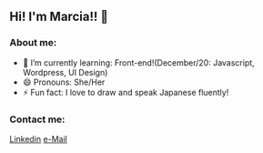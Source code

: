 ## Hi! I'm Marcia!! 👋 

### About me:
- 🌱 I’m currently learning: Front-end!(December/20: Javascript, Wordpress, UI Design)
- 😄 Pronouns: She/Her
- ⚡ Fun fact: I love to draw and speak Japanese fluently!

### Contact me:
[Linkedin](https://www.linkedin.com/in/marcia-ayumi-takashi/) 
[e-Mail](marciat0693@gmail.com)
